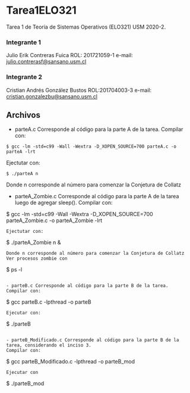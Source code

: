 # Tarea1ELO321
Tarea 1 de Teoría de Sistemas Operativos (ELO321) USM 2020-2.

### Integrante 1
Julio Erik Contreras Fuica
ROL: 201721059-1
e-mail: julio.contrerasf@sansano.usm.cl

### Integrante 2
Cristian Andrés González Bustos
ROL:201704003-3
e-mail: cristian.gonzalezbu@sansano.usm.cl

## Archivos

- parteA.c Corresponde al código para la parte A de la tarea.
Compilar con:
```
$ gcc -lm -std=c99 -Wall -Wextra -D_XOPEN_SOURCE=700 parteA.c -o parteA -lrt
```
Ejectutar con:
```
$ ./parteA n
```
Donde n corresponde al número para comenzar la Conjetura de Collatz

- parteA_Zombie.c Corresponde al código para la parte A de la tarea luego de agregar sleep().
Compilar con:

$ gcc -lm -std=c99 -Wall -Wextra -D_XOPEN_SOURCE=700 parteA_Zombie.c -o parteA_Zombie -lrt
```
Ejectutar con:
```
$ ./parteA_Zombie n &
```
Donde n corresponde al número para comenzar la Conjetura de Collatz
Ver procesos zombie con
```
$ ps -l
```

- parteB.c Corresponde al código para la parte B de la tarea.
Compilar con:
```
$ gcc parteB.c -lpthread -o parteB
```
Ejecutar con:
```
$ ./parteB
```

- parteB_Modificado.c Corresponde al código para la parte B de la tarea, considerando el inciso 3.
Compilar con:
```
$ gcc parteB_Modificado.c -lpthread -o parteB_mod
```
Ejecutar con
```
$ ./parteB_mod
```